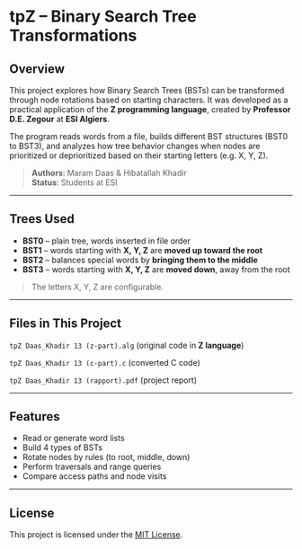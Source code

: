 # tpZ – Binary Search Tree Transformations

## Overview

This project explores how Binary Search Trees (BSTs) can be transformed through node rotations based on starting characters. It was developed as a practical application of the **Z programming language**, created by **Professor D.E. Zegour** at **ESI Algiers**.

The program reads words from a file, builds different BST structures (BST0 to BST3), and analyzes how tree behavior changes when nodes are prioritized or deprioritized based on their starting letters (e.g. X, Y, Z).

> **Authors**: Maram Daas & Hibatallah Khadir  
> **Status**: Students at ESI

---

## Trees Used

- **BST0** – plain tree, words inserted in file order  
- **BST1** – words starting with **X, Y, Z** are **moved up toward the root**  
- **BST2** – balances special words by **bringing them to the middle**  
- **BST3** – words starting with **X, Y, Z** are **moved down**, away from the root

> The letters X, Y, Z are configurable.

---

## Files in This Project

`tpZ Daas_Khadir 13 (z-part).alg` (original code in **Z language**)

`tpZ Daas_Khadir 13 (c-part).c` (converted C code) 

`tpZ Daas_Khadir 13 (rapport).pdf` (project report) 

---

## Features

- Read or generate word lists
- Build 4 types of BSTs
- Rotate nodes by rules (to root, middle, down)
- Perform traversals and range queries
- Compare access paths and node visits

---

## License

This project is licensed under the [MIT License](./LICENSE).
